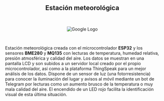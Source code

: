 **<div align="center">Estación meteorológica</div>**
-------------

<br/>

<p align="center"><img src="http://drive.google.com/uc?export=view&id=1CCsWAGHXle8UsT4V-PWq-cXUSE_hGxUf" alt="Google Logo"></p>

<br/>

Estación meteorológica creada con el microcontrolador **ESP32** y los sensores **BME280**  y **MQ135** con lecturas de temperatura, humedad relativa, presión atmosférica y calidad del aire. Los datos se muestran en una pantalla LCD y son subidos a un servidor local creado por el propio microcontrolador, así como a la plataforma ThingSpeak para un mejor análisis de los datos. Dispone de un sensor de luz (una fotorresistencia) para conocer la iluminación del lugar y avisos al móvil mediante un bot de Telegram por lecturas como un aumento brusco de la temperatura o muy mala calidad del aire. El encendido de un LED rojo facilita la identificación visual de esta última situación.
